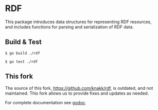 # RDF

This package introduces data structures for representing RDF resources, and includes functions for parsing and serialization of RDF data.

## Build & Test

`$ go build ./rdf`

`$ go test ./rdf`

## This fork
The source of this fork, https://github.com/knakk/rdf, is outdated, and not maintained. This fork allows us to provide fixes and updates as needed.

For complete documentation see [godoc](http://godoc.org/github.com/deronyan-llc/rdf).
